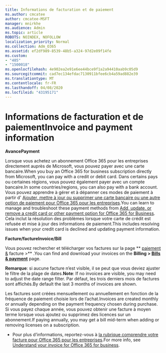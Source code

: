 ```yaml
---
title: Informations de facturation et de paiement
ms.author: cmcatee
author: cmcatee-MSFT
manager: mnirkhe
ms.audience: Admin
ms.topic: article
ROBOTS: NOINDEX, NOFOLLOW
localization_priority: Normal
ms.collection: Adm_O365
ms.assetid: ef2df989-8539-48b5-a324-97d2e09f14fe
ms.custom:
- "485"
- "1500018"
ms.openlocfilehash: 4e902ea2e91e6ee44bce9f1a2a94410aab9c05d9
ms.sourcegitcommit: cad7ec134efdac7130911bfee6cb4a59ad882e39
ms.translationtype: MT
ms.contentlocale: fr-FR
ms.lasthandoff: 04/08/2020
ms.locfileid: "43195171"
---
```

# <a name="invoice-and-payment-information"></a><span data-ttu-id="0bf30-102">Informations de facturation et de paiement</span><span class="sxs-lookup"><span data-stu-id="0bf30-102">Invoice and payment information</span></span>

<span data-ttu-id="0bf30-103">**Avance**</span><span class="sxs-lookup"><span data-stu-id="0bf30-103">**Payment**</span></span>

<span data-ttu-id="0bf30-104">Lorsque vous achetez un abonnement Office 365 pour les entreprises directement auprès de Microsoft, vous pouvez payer avec une carte bancaire.</span><span class="sxs-lookup"><span data-stu-id="0bf30-104">When you buy an Office 365 for business subscription directly from Microsoft, you can pay with a credit or debit card.</span></span>  <span data-ttu-id="0bf30-105">Dans certains pays ou certaines régions, vous pouvez également payer avec un compte bancaire.</span><span class="sxs-lookup"><span data-stu-id="0bf30-105">In some countries/regions, you can also pay with a bank account.</span></span>  <span data-ttu-id="0bf30-106">Vous pouvez apprendre à gérer et à dépanner ces modes de paiement à partir d' [Ajouter, mettre à jour ou supprimer une carte bancaire ou une autre option de paiement pour Office 365 pour les entreprises](https://go.microsoft.com/fwlink/?linkid=2118133).</span><span class="sxs-lookup"><span data-stu-id="0bf30-106">You can learn to manage and troubleshoot these payment methods from [Add, update, or remove a credit card or other payment option for Office 365 for Business](https://go.microsoft.com/fwlink/?linkid=2118133).</span></span>  <span data-ttu-id="0bf30-107">Cela inclut la résolution des problèmes lorsque votre carte de crédit est refusée et mise à jour des informations de paiement.</span><span class="sxs-lookup"><span data-stu-id="0bf30-107">This includes resolving issues when your credit card is declined and updating payment information.</span></span>

<span data-ttu-id="0bf30-108">**Facture/facture**</span><span class="sxs-lookup"><span data-stu-id="0bf30-108">**Invoice/Bill**</span></span>

<span data-ttu-id="0bf30-109">Vous pouvez rechercher et télécharger vos factures sur la page \*\* [paiement &](https://go.microsoft.com/fwlink/p/?linkid=848039) facture >\*\* .</span><span class="sxs-lookup"><span data-stu-id="0bf30-109">You can find and download your invoices on the **Billing > [Bills & payment](https://go.microsoft.com/fwlink/p/?linkid=848039)** page.</span></span>  

<span data-ttu-id="0bf30-110">**Remarque**: si aucune facture n’est visible, il se peut que vous deviez ajuster le filtre de la plage de dates.</span><span class="sxs-lookup"><span data-stu-id="0bf30-110">**Note**: If no invoices are visible, you may need to adjust the date range filter.</span></span>  <span data-ttu-id="0bf30-111">Par défaut, les trois derniers mois de factures sont affichés.</span><span class="sxs-lookup"><span data-stu-id="0bf30-111">By default the last 3 months of invoices are shown.</span></span>

<span data-ttu-id="0bf30-112">Les factures sont créées mensuellement ou annuellement en fonction de la fréquence de paiement choisie lors de l’achat.</span><span class="sxs-lookup"><span data-stu-id="0bf30-112">Invoices are created monthly or annually depending on the payment frequency chosen during purchase.</span></span>  <span data-ttu-id="0bf30-113">Si vous payez chaque année, vous pouvez obtenir une facture à moyen terme lorsque vous ajoutez ou supprimez des licences sur un abonnement.</span><span class="sxs-lookup"><span data-stu-id="0bf30-113">If paying annually, you may get a bill mid-term when adding or removing licenses on a subscription.</span></span>
 
- <span data-ttu-id="0bf30-114">Pour plus d’informations, reportez-vous à [la rubrique comprendre votre facture pour Office 365 pour les entreprises](https://go.microsoft.com/fwlink/?linkid=2119101).</span><span class="sxs-lookup"><span data-stu-id="0bf30-114">For more info, see [Understand your invoice for Office 365 for business](https://go.microsoft.com/fwlink/?linkid=2119101).</span></span>
